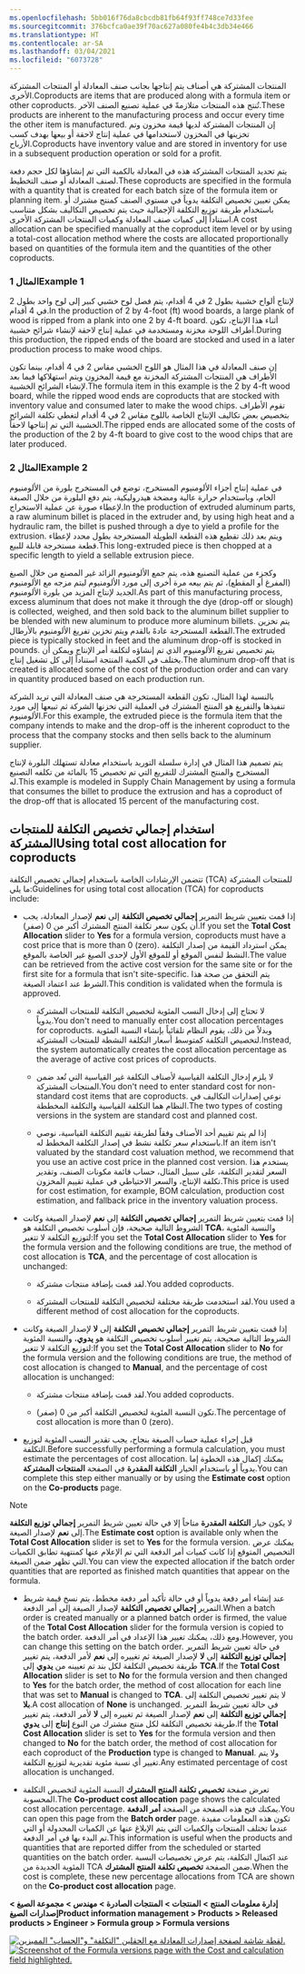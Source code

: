 ```yaml
---
ms.openlocfilehash: 5bb016f76da8cbcdb81fb64f93ff748ce7d33fee
ms.sourcegitcommit: 376bcfca0ae39f70ac627a080fe4b4c3db34e466
ms.translationtype: HT
ms.contentlocale: ar-SA
ms.lasthandoff: 03/04/2021
ms.locfileid: "6073728"
---
```

<span data-ttu-id="a2d38-101">المنتجات المشتركة هي أصناف يتم إنتاجها بجانب صنف المعادلة أو المنتجات المشتركة الأخرى.</span><span class="sxs-lookup"><span data-stu-id="a2d38-101">Coproducts are items that are produced along with a formula item or other coproducts.</span></span> <span data-ttu-id="a2d38-102">تُنتج هذه المنتجات متلازمةً في عملية تصنيع الصنف الآخر.</span><span class="sxs-lookup"><span data-stu-id="a2d38-102">These products are inherent to the manufacturing process and occur every time the other item is manufactured.</span></span> <span data-ttu-id="a2d38-103">إن المنتجات المشتركة لديها قيمة مخزون وتم تخزينها في المخزون لاستخدامها في عملية إنتاج لاحقة أو بيعها بهدف كسب الأرباح.</span><span class="sxs-lookup"><span data-stu-id="a2d38-103">Coproducts have inventory value and are stored in inventory for use in a subsequent production operation or sold for a profit.</span></span>

<span data-ttu-id="a2d38-104">يتم تحديد المنتجات المشتركة هذه في المعادلة بالكمية التي تم إنشاؤها لكل حجم دفعة لصنف المعادلة أو صنف التخطيط.</span><span class="sxs-lookup"><span data-stu-id="a2d38-104">These coproducts are specified in the formula with a quantity that is created for each batch size of the formula item or planning item.</span></span> <span data-ttu-id="a2d38-105">يمكن تعيين تخصيص التكلفة يدوياً في مستوي الصنف كمنتج مشترك أو باستخدام طريقة توزيع التكلفة الإجمالية حيث يتم تخصيص التكاليف بشكل متناسب استناداً إلى كميات صنف المعادلة وكميات المنتجات المشتركة الأخرى.</span><span class="sxs-lookup"><span data-stu-id="a2d38-105">A cost allocation can be specified manually at the coproduct item level or by using a total-cost allocation method where the costs are allocated proportionally based on quantities of the formula item and the quantities of the other coproducts.</span></span>

### <a name="example-1"></a><span data-ttu-id="a2d38-106">المثال 1</span><span class="sxs-lookup"><span data-stu-id="a2d38-106">Example 1</span></span>

<span data-ttu-id="a2d38-107">لإنتاج ألواح خشبية بطول 2 في 4 أقدام، يتم فصل لوح خشبي كبير إلى لوح واحد بطول 2 في 4 أقدام.</span><span class="sxs-lookup"><span data-stu-id="a2d38-107">In the production of 2 by 4-foot (ft) wood boards, a large plank of wood is ripped from a plank into one 2 by 4-ft board.</span></span> <span data-ttu-id="a2d38-108">أثناء هذا الإنتاج، تكون أطراف اللوحة مخزنة ومستخدمة في عملية إنتاج لاحقة لإنشاء شرائح خشبية.</span><span class="sxs-lookup"><span data-stu-id="a2d38-108">During this production, the ripped ends of the board are stocked and used in a later production process to make wood chips.</span></span> 

<span data-ttu-id="a2d38-109">إن صنف المعادلة في هذا المثال هو اللوح الخشبي مقاس 2 في 4 أقدام، بينما تكون الأطراف هي المنتجات المشتركة المخزنة مع قيمة المخزون ويتم استهلاكها فيما بعد لإنشاء الشرائح الخشبية.</span><span class="sxs-lookup"><span data-stu-id="a2d38-109">The formula item in this example is the 2 by 4-ft wood board, while the ripped wood ends are coproducts that are stocked with inventory value and consumed later to make the wood chips.</span></span> <span data-ttu-id="a2d38-110">تقوم الأطراف بتخصيص بعض تكاليف الإنتاج الخاصة باللوح مقاس 2 في 4 أقدام لتغطي تكلفة الشرائح الخشبية التي تم إنتاجها لاحقاً.</span><span class="sxs-lookup"><span data-stu-id="a2d38-110">The ripped ends are allocated some of the costs of the production of the 2 by 4-ft board to give cost to the wood chips that are later produced.</span></span>

### <a name="example-2"></a><span data-ttu-id="a2d38-111">المثال 2</span><span class="sxs-lookup"><span data-stu-id="a2d38-111">Example 2</span></span>

<span data-ttu-id="a2d38-112">في عملية إنتاج أجزاء الألومنيوم المستخرج، توضع في المستخرج بلورة من الألومنيوم الخام، وباستخدام حرارة عالية ومضخة هيدروليكية، يتم دفع البلورة من خلال الصبغة لإعطاء صورة عن عملية الاستخراج.</span><span class="sxs-lookup"><span data-stu-id="a2d38-112">In the production of extruded aluminum parts, a raw aluminum billet is placed in the extruder and, by using high heat and a hydraulic ram, the billet is pushed through a dye to yield a profile for the extrusion.</span></span>
<span data-ttu-id="a2d38-113">ويتم بعد ذلك تقطيع هذه القطعة الطويلة المستخرجة بطول محدد لإعطاء قطعة مستخرجة قابلة للبيع.</span><span class="sxs-lookup"><span data-stu-id="a2d38-113">This long-extruded piece is then chopped at a specific length to yield a sellable extrusion piece.</span></span> 

<span data-ttu-id="a2d38-114">وكجزء من عملية التصنيع هذه، يتم جمع الألومنيوم الزائد غير المصنع من خلال الصبغ (المفرغ أو المقطع)، ثم يتم بيعه مرة أخرى إلى مورد الألومنيوم ليتم مزجه مع الألومنيوم الجديد لإنتاج المزيد من بلورة الألومنيوم.</span><span class="sxs-lookup"><span data-stu-id="a2d38-114">As part of this manufacturing process, excess aluminum that does not make it through the dye (drop-off or slough) is collected, weighed, and then sold back to the aluminum billet supplier to be blended with new aluminum to produce more aluminum billets.</span></span> <span data-ttu-id="a2d38-115">يتم تخزين القطعة المستخرجة عادهً بالقدم ويتم تخزين تفريغ الألومنيوم بالأرطال.</span><span class="sxs-lookup"><span data-stu-id="a2d38-115">The extruded piece is typically stocked in feet and the aluminum drop-off is stocked in pounds.</span></span> <span data-ttu-id="a2d38-116">يتم تخصيص تفريغ الألومنيوم الذي تم إنشاؤه لتكلفة أمر الإنتاج ويمكن أن يختلف في الكمية المنتجة استناداً إلى كل تشغيل إنتاج.</span><span class="sxs-lookup"><span data-stu-id="a2d38-116">The aluminum drop-off that is created is allocated some of the cost of the production order and can vary in quantity produced based on each production run.</span></span>

<span data-ttu-id="a2d38-117">بالنسبة لهذا المثال، تكون القطعة المستخرجة هي صنف المعادلة التي تريد الشركة تنفيذها والتفريغ هو المنتج المشترك في العملية التي تخزنها الشركة ثم تبيعها إلى مورد الألومنيوم.</span><span class="sxs-lookup"><span data-stu-id="a2d38-117">For this example, the extruded piece is the formula item that the company intends to make and the drop-off is the inherent coproduct to the process that the company stocks and then sells back to the aluminum supplier.</span></span> 

<span data-ttu-id="a2d38-118">يتم تصميم هذا المثال في إدارة سلسلة التوريد باستخدام معادلة تستهلك البلورة لإنتاج المستخرج والمنتج المشترك للتفريع التي تم تخصيص 15 بالمائة من تكلفه التصنيع له.</span><span class="sxs-lookup"><span data-stu-id="a2d38-118">This example is modeled in Supply Chain Management by using a formula that consumes the billet to produce the extrusion and has a coproduct of the drop-off that is allocated 15 percent of the manufacturing cost.</span></span>

## <a name="using-total-cost-allocation-for-coproducts"></a><span data-ttu-id="a2d38-119">استخدام إجمالي تخصيص التكلفة للمنتجات المشتركة</span><span class="sxs-lookup"><span data-stu-id="a2d38-119">Using total cost allocation for coproducts</span></span>

<span data-ttu-id="a2d38-120">تتضمن الإرشادات الخاصة باستخدام إجمالي تخصيص التكلفة (TCA) للمنتجات المشتركة ما يلي:</span><span class="sxs-lookup"><span data-stu-id="a2d38-120">Guidelines for using total cost allocation (TCA) for coproducts include:</span></span>

-   <span data-ttu-id="a2d38-121">إذا قمت بتعيين شريط التمرير **إجمالي تخصيص التكلفة** إلى **نعم** لإصدار المعادلة، يجب أن يكون سعر تكلفة المنتج المشترك أكبر من 0 (صفر).</span><span class="sxs-lookup"><span data-stu-id="a2d38-121">If you set the **Total Cost Allocation** slider to **Yes** for a formula version, coproducts must have a cost price that is more than 0 (zero).</span></span> <span data-ttu-id="a2d38-122">يمكن استرداد القيمة من إصدار التكلفة النشط لنفس الموقع أو للموقع الأول لإحدى الصيغ غير الخاصة بالموقع.</span><span class="sxs-lookup"><span data-stu-id="a2d38-122">The value can be retrieved from the active cost version for the same site or for the first site for a formula that isn't site-specific.</span></span> <span data-ttu-id="a2d38-123">يتم التحقق من صحة هذا الشرط عند اعتماد الصيغة.</span><span class="sxs-lookup"><span data-stu-id="a2d38-123">This condition is validated when the formula is approved.</span></span>

    -   <span data-ttu-id="a2d38-124">لا تحتاج إلى إدخال النسب المئوية لتخصيص التكلفة للمنتجات المشتركة يدوياً.</span><span class="sxs-lookup"><span data-stu-id="a2d38-124">You don't need to manually enter cost allocation percentages for coproducts.</span></span> <span data-ttu-id="a2d38-125">وبدلاً من ذلك، يقوم النظام تلقائياً بإنشاء النسبة المئوية لتخصيص التكلفة كمتوسط أسعار التكلفة النشطة للمنتجات المشتركة.</span><span class="sxs-lookup"><span data-stu-id="a2d38-125">Instead, the system automatically creates the cost allocation percentage as the average of active cost prices of coproducts.</span></span>

    -   <span data-ttu-id="a2d38-126">لا يلزم إدخال التكلفة القياسية لأصناف التكلفة غير القياسية التي تُعد ضمن المنتجات المشتركة.</span><span class="sxs-lookup"><span data-stu-id="a2d38-126">You don't need to enter standard cost for non-standard cost items that are coproducts.</span></span> <span data-ttu-id="a2d38-127">نوعي إصدارات التكاليف في النظام هما التكلفة القياسية والتكلفة المخططة.</span><span class="sxs-lookup"><span data-stu-id="a2d38-127">The two types of costing versions in the system are standard cost and planned cost.</span></span>

    -   <span data-ttu-id="a2d38-128">إذا لم يتم تقييم أحد الأصناف وفقاً لطريقة تقييم التكلفة القياسية، نوصي باستخدام سعر تكلفة نشط في إصدار التكلفة المخطط له.</span><span class="sxs-lookup"><span data-stu-id="a2d38-128">If an item isn't valuated by the standard cost valuation method, we recommend that you use an active cost price in the planned cost version.</span></span> <span data-ttu-id="a2d38-129">يستخدم هذا السعر لتقدير التكلفة، على سبيل المثال، حساب قائمة مكونات الصنف، وتقدير تكلفة الإنتاج، والسعر الاحتياطي في عملية تقييم المخزون.</span><span class="sxs-lookup"><span data-stu-id="a2d38-129">This price is used for cost estimation, for example, BOM calculation, production cost estimation, and fallback price in the inventory valuation process.</span></span>

-   <span data-ttu-id="a2d38-130">إذا قمت بتعيين شريط التمرير **إجمالي تخصيص التكلفة** إلى **نعم** لإصدار الصيغة وكانت الشروط التالية صحيحة، فإن أسلوب تخصيص التكلفة هو **TCA**، والنسبة المئوية لتوزيع التكلفة لا تتغير:</span><span class="sxs-lookup"><span data-stu-id="a2d38-130">If you set the **Total Cost Allocation** slider to **Yes** for the formula version and the following conditions are true, the method of cost allocation is **TCA**, and the percentage of cost allocation is unchanged:</span></span>

    -   <span data-ttu-id="a2d38-131">لقد قمت بإضافة منتجات مشتركة.</span><span class="sxs-lookup"><span data-stu-id="a2d38-131">You added coproducts.</span></span>

    -   <span data-ttu-id="a2d38-132">لقد استخدمت طريقة مختلفة لتخصيص التكلفة للمنتجات المشتركة.</span><span class="sxs-lookup"><span data-stu-id="a2d38-132">You used a different method of cost allocation for the coproducts.</span></span>

-   <span data-ttu-id="a2d38-133">إذا قمت بتعيين شريط التمرير **إجمالي تخصيص التكلفة** إلى **لا** لإصدار الصيغة وكانت الشروط التالية صحيحة، يتم تغيير أسلوب تخصيص التكلفة هو **يدوي**، والنسبة المئوية لتوزيع التكلفة لا تتغير:</span><span class="sxs-lookup"><span data-stu-id="a2d38-133">If you set the **Total Cost Allocation** slider to **No** for the formula version and the following conditions are true, the method of cost allocation is changed to **Manual**, and the percentage of cost allocation is unchanged:</span></span>

    -   <span data-ttu-id="a2d38-134">لقد قمت بإضافة منتجات مشتركة.</span><span class="sxs-lookup"><span data-stu-id="a2d38-134">You added coproducts.</span></span>

    -   <span data-ttu-id="a2d38-135">تكون النسبة المئوية لتخصيص التكلفة أكبر من 0 (صفر).</span><span class="sxs-lookup"><span data-stu-id="a2d38-135">The percentage of cost allocation is more than 0 (zero).</span></span>

-   <span data-ttu-id="a2d38-136">قبل إجراء عملية حساب الصيغة بنجاح، يجب تقدير النسب المئوية لتوزيع التكلفة.</span><span class="sxs-lookup"><span data-stu-id="a2d38-136">Before successfully performing a formula calculation, you must estimate the percentages of cost allocation.</span></span> <span data-ttu-id="a2d38-137">يمكنك إكمال هذه الخطوة إما يدوياً أو باستخدام الخيار **التكلفة المقدرة** في الصفحة **المنتجات المشتركة**.</span><span class="sxs-lookup"><span data-stu-id="a2d38-137">You can complete this step either manually or by using the **Estimate cost** option on the **Co-products** page.</span></span> 
 
   > [!Note] 
   > <span data-ttu-id="a2d38-138">لا يكون خيار **التكلفة المقدرة** متاحاً إلا في حالة تعيين شريط التمرير **إجمالي توزيع التكلفة** إلى **نعم** لإصدار الصيغة.</span><span class="sxs-lookup"><span data-stu-id="a2d38-138">The **Estimate cost** option is available only when the **Total Cost Allocation** slider is set to **Yes** for the formula version.</span></span>     <span data-ttu-id="a2d38-139">يمكنك عرض التخصيص المتوقع إذا كانت كميات أمر الدفعة التي تم الإعلام عنها كمنتهية تطابق الكميات التي تظهر ضمن الصيغة.</span><span class="sxs-lookup"><span data-stu-id="a2d38-139">You can view the expected allocation if the batch order quantities that are reported as finished match quantities that appear on the formula.</span></span>

-   <span data-ttu-id="a2d38-140">عند إنشاء أمر دفعة يدوياً أو في حالة تأكيد أمر دفعة مخطط، يتم نسخ قيمة شريط التمرير **إجمالي تخصيص التكلفة** لإصدار الصيغة إلى أمر الدفعة.</span><span class="sxs-lookup"><span data-stu-id="a2d38-140">When a batch order is created manually or a planned batch order is firmed, the value of the **Total Cost Allocation** slider for the formula version is copied to the batch order.</span></span> <span data-ttu-id="a2d38-141">ومع ذلك، يمكنك تغيير هذا الإعداد في أمر الدفعة.</span><span class="sxs-lookup"><span data-stu-id="a2d38-141">However, you can change this setting on the batch order.</span></span> <span data-ttu-id="a2d38-142">في حالة تعيين شريط التمرير **إجمالي توزيع التكلفة** إلى **لا** لإصدار الصيغة ثم تغييره إلى **نعم** لأمر الدفعة، يتم تغيير طريقة تخصيص التكلفة لكل بند تم تعيينه من **يدوي** إلى **TCA**.</span><span class="sxs-lookup"><span data-stu-id="a2d38-142">If the **Total Cost Allocation** slider is set to **No** for the formula version and then changed to **Yes** for the batch order, the method of cost allocation for each line that was set to **Manual** is changed to **TCA**.</span></span> <span data-ttu-id="a2d38-143">لا يتم تغيير تخصيص التكلفة إلى **بلا**.</span><span class="sxs-lookup"><span data-stu-id="a2d38-143">A cost allocation of **None** is unchanged.</span></span> <span data-ttu-id="a2d38-144">في حالة تعيين شريط التمرير **إجمالي توزيع التكلفة** إلى **نعم** لإصدار الصيغة ثم تغييره إلى **لا** لأمر الدفعة، يتم تغيير طريقة تخصيص التكلفة لكل منتج مشترك من النوع **إنتاج** إلى **يدوي**.</span><span class="sxs-lookup"><span data-stu-id="a2d38-144">If the **Total Cost Allocation** slider is set to **Yes** for the formula version and then changed to **No** for the batch order, the method of cost allocation for each coproduct of the **Production** type is changed to **Manual**.</span></span> <span data-ttu-id="a2d38-145">ولا يتم تغيير أي نسبة مئوية تقديرية لتوزيع التكلفة.</span><span class="sxs-lookup"><span data-stu-id="a2d38-145">Any estimated percentage of cost allocation is unchanged.</span></span>

-   <span data-ttu-id="a2d38-146">تعرض صفحة **تخصيص تكلفة المنتج المشترك** النسبة المئوية لتخصيص التكلفة المحسوبة.</span><span class="sxs-lookup"><span data-stu-id="a2d38-146">The **Co-product cost allocation** page shows the calculated cost allocation percentage.</span></span> <span data-ttu-id="a2d38-147">يمكنك فتح هذه الصفحة من الصفحة **أمر الدفعة**.</span><span class="sxs-lookup"><span data-stu-id="a2d38-147">You can open this page from the **Batch order** page.</span></span> <span data-ttu-id="a2d38-148">تكون هذه المعلومات مفيدة عندما تختلف المنتجات والكميات التي يتم الإبلاغ عنها عن الكميات المجدولة أو التي تم البدء بها في أمر الدفعة.</span><span class="sxs-lookup"><span data-stu-id="a2d38-148">This information is useful when the products and quantities that are reported differ from the scheduled or started quantities on the batch order.</span></span> <span data-ttu-id="a2d38-149">عند اكتمال التكلفة، يتم عرض تخصيصات النسبة المئوية الجديدة من TCA ضمن الصفحة **تخصيص تكلفة المنتج المشترك**.</span><span class="sxs-lookup"><span data-stu-id="a2d38-149">When the cost is complete, these new percentage allocations from TCA are shown on the **Co-product cost allocation** page.</span></span>

<span data-ttu-id="a2d38-150">**إدارة معلومات المنتج > المنتجات > المنتجات الصادرة > مهندس > مجموعة الصيغ > إصدارات الصيغ**</span><span class="sxs-lookup"><span data-stu-id="a2d38-150">**Product information management > Products > Released products > Engineer > Formula group > Formula versions**</span></span> 

<span data-ttu-id="a2d38-151">[![لقطة شاشة لصفحة إصدارات المعادلة مع الحقلين "التكلفة" و"الحساب" المميزين.](../media/tca.png)](../media/tca.png#lightbox)</span><span class="sxs-lookup"><span data-stu-id="a2d38-151">[![Screenshot of the  Formula versions page with the Cost and calculation field highlighted.](../media/tca.png)](../media/tca.png#lightbox)</span></span>

